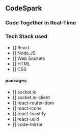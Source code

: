 ## CodeSpark

### Code Together in Real-Time



### Tech Stack used

- [] React
- [] Node.JS
- [] Web Sockets
- [] HTML
- [] CSS


#### packages 
- [] socket.io
- [] socket.io-client
- [] react-router-dom
- [] react-icons
- [] react-toastify
- [] react-uuid
- [] code-mirror

